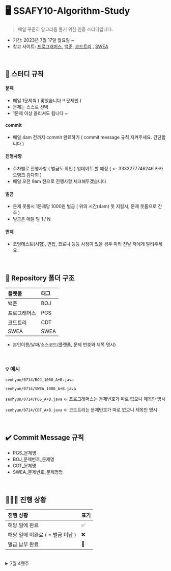 # 🖥 SSAFY10-Algorithm-Study

> 매일 꾸준히 알고리즘 풀기 위한 인증 스터디입니다. 

- 기간: 2023년 7월 17일 월요일 ~
- 참고 사이트: [프로그래머스](https://programmers.co.kr/learn/challenges), [백준](https://www.acmicpc.net/), [코드트리](https://www.codetree.ai) , [SWEA](https://swexpertacademy.com/)


<br/>


## 📌 스터디 규칙 

#### 문제

- 매일 1문제씩 ( 맞았습니다 !! 문제만 )
- 문제는 스스로 선택
- 1문제 이상 올리셔도 됩니다 ~

#### commit
- 매일 4am 전까지 commit 완료하기 ( commit message 규칙 지켜주세요. 간단합니다 )

#### 진행사항
- 주차별로 진행사항 ( 벌금도 확인 ) 업데이트 할 예정 ( <- 3333277746246 카카오뱅크 김다희  )
- 매일 오전 9am 전으로 진행사항 체크해두겠습니다

#### 벌금 
- 문제 못풀시 1문제당 1000원 벌금 ( 위의 시간(4am) 못 지킬시, 문제 못품으로 간주 )
- 벌금은 매달 말 1 / N

#### 면제
- 코딩테스트(시험), 면접, 코로나 등등 사정이 있을 경우 미리 전날 저에게 알려주세요 .

<br/>

## 📁 Repository 폴더 구조
| 플랫폼    | 태그  |
|:-------|:----|
| 백준     | BOJ |
| 프로그래머스 | PGS |
| 코드트리 | CDT |
| SWEA | SWEA |

- 본인이름/날짜/소스코드(플랫폼, 문제 번호와 제목 명시)

<br/>


### 💡 예시

`seohyun/0714/BOJ_1000_A+B.java`

`seohyun/0714/SWEA_1000_A+B.java`

`seohyun/0714/PGS_A+B.java` <- 프로그래머스는 문제번호가 따로 없으니 제목만 명시

`seohyun/0714/CDT_A+B.java` <- 코드트리는 문제번호가 따로 없으니 제목만 명시

<br/>

## ✔️ Commit Message 규칙

- PGS_문제명
- BOJ_문제번호_문제명
- CDT_문제명
- SWEA_문제번호_문제명명


<br/>

## 🧑🏻‍💻 진행 상황

| 진행 상황            | 표기  |
|:-----------------|:----|
| 해당 일에 완료      | ✅   |
| 해당 일에 미완료 ( = 벌금 미납 )    | ❌   |
| 벌급 납부 완료 | 🔺 |

<br>
<details>
  <summary> 7월 4쨋주</summary>

|  이름  | 07/17 | 07/18 | 07/19 | 07/20 | 07/21 | 07/22 | 07/23 | 
|:--------:|:-----:|:-----:|:----:|:------:|:-----:|:-----:|:-----:|
| jinwoo   |   ✅  |  ✅     |   ✅   |    ✅    |   ✅    |   ✅    |       | 
| changhee |   ✅  |    ✅   |   ✅   |   ✅     |    ✅   |  ✅     |       | 
| dahui    |    ✅   |   ✅    |  ✅    |  ✅      |   ✅    |  ✅     |       | 
| hayeong  |   ✅  |     ✅  |  ✅   |    ✅    |    ✅   |   ✅    |       | 
| hyeonguk |    ✅   |    ✅   |   ✅   |  ✅      |   ✅    |   ✅    |       | 
| hyeonmin |    ✅   |    ✅   |  ✅    |   ✅     |    ✅   |  ✅     |       | 
| jeongho  |    ✅   |    ✅   |  ✅    |  ✅      |    ✅   | ❌  |       | 
| jongkook |   ✅    |    ✅   |  ✅    |  ✅      |   ✅    |   ✅    |       | 
| narin    |  ✅     |    ✅   |  ✅    |  ✅      |  ✅     | ❌  |       | 
| rael     |   ✅    |    ✅   |✅      |   ✅     |  ✅    |  ✅     |       | 
| seohyun  |    ✅   |    ✅   |  ✅    |   ✅     |  ✅     |  ✅     |       | 
| seongwan |     ✅  |    ✅   |  ✅    |  ✅      |   ✅    |     ✅  |       | 
| taegyung |  ✅   |   ✅    |   ✅   |   ✅     |    ✅   |   ✅    |       | 
| woojae   |   ✅  |   ✅    | ✅     |   ✅     |    ✅   |  ✅     |       | 

</details>


<br/>




